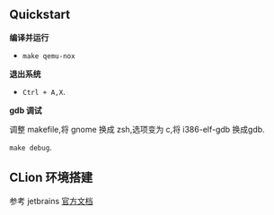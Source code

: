 ## Quickstart

**编译并运行**

- `make qemu-nox`

**退出系统**

- `Ctrl + A,X`.

**gdb 调试**

调整 makefile,将 gnome 换成 zsh,选项变为 c,将 i386-elf-gdb 换成gdb.

`make debug`.

## CLion 环境搭建

参考 jetbrains [官方文档](https://www.jetbrains.com/help/clion/managing-makefile-projects.html)


